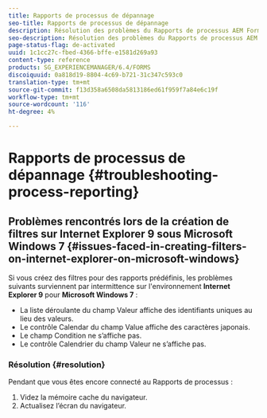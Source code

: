 ```yaml
---
title: Rapports de processus de dépannage
seo-title: Rapports de processus de dépannage
description: Résolution des problèmes du Rapports de processus AEM Forms on JEE
seo-description: Résolution des problèmes du Rapports de processus AEM Forms on JEE
page-status-flag: de-activated
uuid: 1c1cc27c-fbed-4366-bffe-e1581d269a93
content-type: reference
products: SG_EXPERIENCEMANAGER/6.4/FORMS
discoiquuid: 0a818d19-8804-4c69-b721-31c347c593c0
translation-type: tm+mt
source-git-commit: f13d358a6508da5813186ed61f959f7a84e6c19f
workflow-type: tm+mt
source-wordcount: '116'
ht-degree: 4%

---
```



# Rapports de processus de dépannage {#troubleshooting-process-reporting}

## Problèmes rencontrés lors de la création de filtres sur Internet Explorer 9 sous Microsoft Windows 7 {#issues-faced-in-creating-filters-on-internet-explorer-on-microsoft-windows}

Si vous créez des filtres pour des rapports prédéfinis, les problèmes suivants surviennent par intermittence sur l&#39;environnement **Internet Explorer 9** pour **Microsoft Windows 7** :

* La liste déroulante du champ Valeur affiche des identifiants uniques au lieu des valeurs.
* Le contrôle Calendar du champ Value affiche des caractères japonais.
* Le champ Condition ne s’affiche pas.
* Le contrôle Calendrier du champ Valeur ne s’affiche pas.

### Résolution {#resolution}

Pendant que vous êtes encore connecté au Rapports de processus :

1. Videz la mémoire cache du navigateur.
1. Actualisez l’écran du navigateur.

